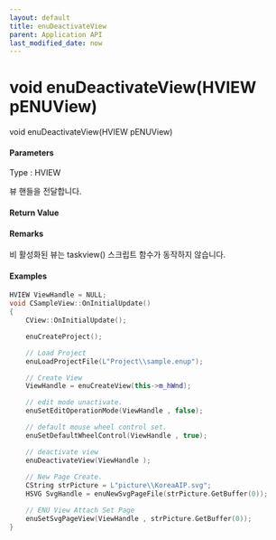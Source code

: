 ```yaml
---
layout: default
title: enuDeactivateView
parent: Application API
last_modified_date: now
---
```

# void enuDeactivateView\(HVIEW pENUView\)

void enuDeactivateView\(HVIEW pENUView\)

#### Parameters

Type : HVIEW

뷰 핸들을 전달합니다.



#### Return Value

#### Remarks

비 활성화된 뷰는 taskview\(\) 스크립트 함수가 동작하지 않습니다.

#### Examples

```cpp
HVIEW ViewHandle = NULL; 
void CSampleView::OnInitialUpdate() 
{ 
    CView::OnInitialUpdate(); 

    enuCreateProject(); 

    // Load Project
    enuLoadProjectFile(L"Project\\sample.enup"); 

    // Create View
    ViewHandle = enuCreateView(this->m_hWnd); 

    // edit mode unactivate.
    enuSetEditOperationMode(ViewHandle , false);

    // default mouse wheel control set.
    enuSetDefaultWheelControl(ViewHandle , true);

    // deactivate view
    enuDeactivateView(ViewHandle );
    
    // New Page Create. 
    CString strPicture = L"picture\\KoreaAIP.svg"; 
    HSVG SvgHandle = enuNewSvgPageFile(strPicture.GetBuffer(0)); 

    // ENU View Attach Set Page 
    enuSetSvgPageView(ViewHandle , strPicture.GetBuffer(0)); 
}
```



